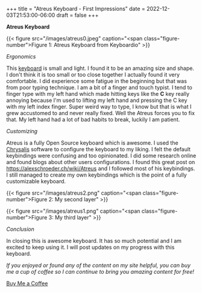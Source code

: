 +++
title = "Atreus Keyboard - First Impressions"
date = 2022-12-03T21:53:00-06:00
draft = false
+++

**Atreus Keyboard**

{{< figure src="/images/atreus0.jpeg" caption="<span class=\"figure-number\">Figure 1: </span>Atreus Keyboard from Keyboardio" >}}

_Ergonomics_

This [keyboard](https://shop.keyboard.io/products/keyboardio-atreus) is small and light. I found it to be an amazing size and shape. I don't think it is too small or too close together I actually found it very comfortable. I did experience some fatigue in the beginning but that was from poor typing technique. I am a bit of a finger and touch typist. I tend to finger type with my left hand which made hitting keys like the **C** key really annoying because I'm used to lifting my left hand and pressing the C key with my left index finger. Super weird way to type, I know but that is what I grew accustomed to and never really fixed. Well the Atreus forces you to fix that. My left hand had a lot of bad habits to break, luckily I am patient.

_Customizing_

Atreus is a fully Open Source keyboard which is awesome. I used the [Chrysalis](https://github.com/keyboardio/Chrysalis) software to configure the keyboard to my liking. I felt the default keybindings were confusing and too opinionated. I did some research online and found blogs about other users configurations. I found this great post on <https://alexschroeder.ch/wiki/Atreus> and I followed most of his keybindings. I still managed to create my own keybindings which is the point of a fully customizable keyboard.

{{< figure src="/images/atreus2.png" caption="<span class=\"figure-number\">Figure 2: </span>My second layer" >}}

{{< figure src="/images/atreus1.png" caption="<span class=\"figure-number\">Figure 3: </span>My third layer" >}}

_Conclusion_

In closing this is awesome keyboard. It has so much potential and I am excited to keep using it. I will post updates on my progress with this keyboard.

_If you enjoyed or found any of the content on my site helpful, you can buy me a cup of coffee so I can continue to bring you amazing content for free!_

[Buy Me a Coffee](https://www.buymeacoffee.com/eduardorobles)
